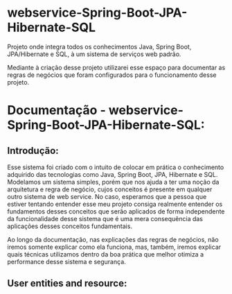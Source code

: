 # webservice-Spring-Boot-JPA-Hibernate-SQL
Projeto onde integra todos os conhecimentos Java, Spring Boot, JPA/Hibernate e SQL, à um sistema de serviços web padrão.

Mediante à criação desse projeto utilizarei esse espaço para documentar as regras de negócios que foram configurados para o funcionamento desse projeto.

# Documentação - webservice-Spring-Boot-JPA-Hibernate-SQL:

## Introdução:
Esse sistema foi criado com o intuito de colocar em prática o conhecimento adquirido das tecnologias como Java, Spring Boot, JPA, Hibernate e SQL. Modelamos um sistema simples, porém que nos ajuda a ter uma noção da arquitetura e regra de negócio, cujos conceitos é presente em qualquer outro sistema de web service. No caso, esperamos que a pessoa que estiver tentando entender esse meu projeto consiga realmente entender os fundamentos desses conceitos que serão aplicados de forma independente da funcionalidade desse sistema que é uma mera consequência das aplicações desses conceitos fundamentais.

Ao longo da documentação, nas explicações das regras de negócios, não iremos somente explicar como ela funciona, mas, também, iremos explicar quais técnicas utilizamos dentro da boa prática que melhor otimiza a performance desse sistema e segurança.

## User entities and resource:
